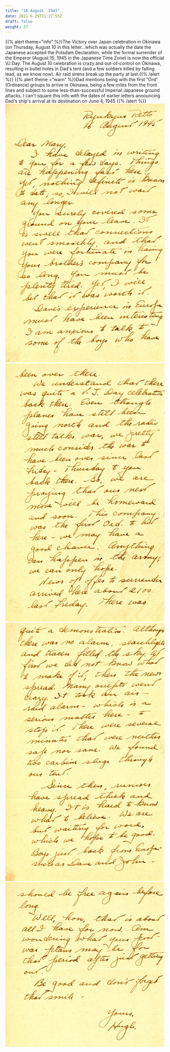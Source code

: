 ```yaml
---
title: "16 August  1945"
date: 2021-6-29T21:27:55Z
draft: false
weight: 37
---
```


{{% alert theme="info" %}}The Victory over Japan celebration in Okinawa (on Thursday, August 10 in this letter...which was actually the date the Japanese accepted the Potsdam Declaration, while the formal surrender of the Emperor (August 15, 1945 in the Japanese Time Zone) is now the official VJ Day.  The August 10 celebration is crazy and out-of-control on Okinawa, resulting in bullet holes in Dad's tent (and a few soldiers killed by falling lead, as we know now).  Air raid sirens break up the party at last.{{% /alert %}}
{{% alert theme ="warn" %}}Dad mentions being with the first "Ord" (Ordnance) groups to arrive in Okinawa, being a few miles from the front lines and subject to some less-than-successful Imperial Japanese ground attacks. I can't square this info with the dates of earlier letters announcing Dad's ship's arrival at its destination on June 4, 1945 {{% /alert %}}
![page 1](img117.jpg)
![page 2](img118.jpg)
![page 3](img119.jpg)
![page 4](img120.jpg)





